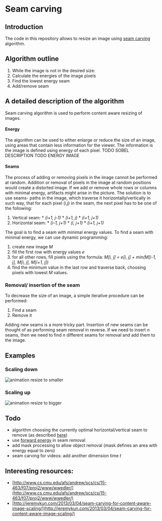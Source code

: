 # Seam carving

## Introduction
The code in this repository allows to resize an image using [seam carving](http://graphics.cs.cmu.edu/courses/15-463/2007_fall/hw/proj2/imret.pdf) algorithm.

## Algorithm outline

1. While the image is not in the desired size:
  1. Calculate the energies of the image pixels
  2. Find the lowest energy seam
  2. Add/remove seam
  
## A detailed description of the algorithm
Seam carving algorithm is used to perform content aware resizing of images.

#### Energy
The algorithm can be used to either enlarge or reduce the size of an image, using areas that contain less information for the viewer.
The information is the image is defined using energy of each pixel. 
TODO SOBEL DESCRIPTION
TODO ENERGY IMAGE

#### Seams
The process of adding or removing pixels in the image cannot be performed at random. Addition or removal of pixels in the image at random positions would create a distorted image. If we add or remove whole rows or columns with minimal energy, artifacts might arise in the picture.
The solution is to use seams- paths in the image, which traverse it horizontally/vertically in such way, that for each pixel (i,j) in the seam, the next pixel has to be one of the following:

  1. Vertical seam:
    * *(i+1, j-1)*
    * *(i+1, j)*
    * *(i+1, j+1)*
  2. Horizontal seam:
    * *(i-1, j+1)*
    * *(i, j+1)*
    * *(i+1, j+1)*
   
The goal is to find a seam with minimal energy values.
To find a seam with minimal energy, we can use dynamic programming:

  1. create new image *M*
  2. fill the first row with energy values *e*
  3. for all other rows, fill pixels using the formula: 
*M[i, j] = e[i, j] + min(M[i-1, j], M[i, j], M[i+1, j])*
  4. find the minimum value in the last row and traverse back, choosing pixels with lowest *M* values.
 
### Removal/ insertion of the seam
To decrease the size of an image, a simple iterative procedure can be performed:

  1. Find a seam
  2. Remove it 

Adding new seams is a more tricky part. Insertion of new seams can be thought of as performing seam removal in reverse. If we need to insert *n* seams, then we need to find *n* different seams for removal and add them to the image.

## Examples

### Scaling down
![animation resize to smaller](https://github.com/4gn3s/seam-carving/raw/master/static/smaller.gif)

### Scaling up
![animation resize to bigger](https://github.com/4gn3s/seam-carving/raw/master/static/bigger.gif)

## Todo
* algorithm choosing the currently optimal horizontal/vertical seam to remove (as described [here](http://kirilllykov.github.io/blog/2013/06/06/seam-carving-algorithm/))
* use [forward energy](http://cs.brown.edu/courses/cs129/results/proj3/taox/) in seam removal
* add mask processing to allow object removal (mask defines an area with energy equal to zero)
* seam carving for videos: add another dimension time *t*

## Interesting resources:

* [http://www.cs.cmu.edu/afs/andrew/scs/cs/15-463/f07/proj2/www/wwedler/](http://www.cs.cmu.edu/afs/andrew/scs/cs/15-463/f07/proj2/www/wwedler/)
* [http://jeremykun.com/2013/03/04/seam-carving-for-content-aware-image-scaling/](http://jeremykun.com/2013/03/04/seam-carving-for-content-aware-image-scaling/)
